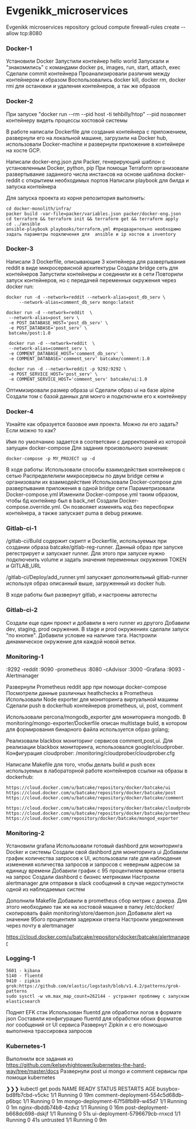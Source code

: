 # Evgenikk_microservices
Evgenikk microservices repository
 gcloud compute firewall-rules create <name> --allow tcp:8080


### Docker-1
Установили Docker
Запустили контейнер hello world
Запускали и "знакомились" с командами docker ps,  images,  run, start, attach, exec
Сделали commit контейнера
Проанализировали различия между контейнером и образом
Воспользовались docker kill, docker rm, docker rmi для остановки и удаления контейнеров, а так же образов

### Docker-2
При запуске "docker run --rm --pid host -ti tehbilly/htop" --pid позволяет контейнеру видеть процессы хостовой системы

В работе написали Dockerfile  для создания контейнера с приложением, развернули его на локальной машине, загрузили на Docker hub, использовали Docker-machine и развернули приложение в контейнере на хосте GCP.

Написали docker-eng.json для Packer, генерирующий шаблон с установленным Docker, python, pip
При помощи Terraform организовали развертывание заданного числа инстансов на основе шаблона docker-reddit с открытием необходимых портов
Написали playbook для билда и запуска контейнера

Для запуска проекта из корня репозитория выполнить:
```
cd docker-monolith/infra/
packer build -var-file=packer/variables.json packer/docker-eng.json 
cd terraform && terraform init && terraform get && terraform apply  
cd ../ansible 
ansible-playbook playbooks/terraform.yml #предварительно необходимо задать параметры подключения для  ansible и ip хостов в inventory
```

### Docker-3
Написали 3 Dockerfile, описывающие 3 контейнера для развертывания reddit в виде микросервисной архитектуры
Создали bridge сеть для контейнеров
Запустили контейнеры и соединили их в сети
Повторили запуск контейнеров, но с передачей переменных окружения через docker run:
```
docker run -d --network=reddit --network-alias=post_db_serv \
     --network-alias=comment_db_serv mongo:latest

docker run -d --network=reddit  \
 --network-alias=post_serv \
 -e POST_DATABASE_HOST='post_db_serv' \
 -e POST_DATABASE='post_serv' \
 batcake/post:1.0

 docker run -d --network=reddit  \
 --network-alias=comment_serv \
 -e COMMENT_DATABASE_HOST='comment_db_serv' \
 -e COMMENT_DATABASE='comment_serv' batcake/comment:1.0

 docker run -d --network=reddit -p 9292:9292 \
 -e POST_SERVICE_HOST='post_serv' \
 -e COMMENT_SERVICE_HOST='comment_serv' batcake/ui:1.0
 ```
Оптимизировали размер образа ui
Сделали образ ui на базе alpine
Создали том с базой данных для монго и подключили его к контейнеру

### Docker-4

Узнайте как образуется базовое имя проекта. Можно
ли его задать? Если можно то как?

Имя по умолчанию задается в соответсвии с дирректорией из которой запущен docker-compose
Для задания произвольного значения:
```
docker-compose -p MY_PROJECT up -d
```

В ходе работы:
Использовали способы взаимодействия контейнеров с сетью
Распределелили микросервисы по двум bridge сетям и организовали их взаимодействие
Использовали Docker-compose  для развертывания приложения в одной bridge сети
Параметризовали Docker-compose.yml 
Изменили Docker-compose.yml таким образом, чтобы бд контейнер был  в back_net
Создали  Docker-compose.override.yml. Он позволяет изменять код без пересборки контейнера, а также запускает puma в debug режиме.

### Gitlab-ci-1
/gitlab-ci/Build содержит скрипт и Dockerfile, используемых при создании образа batcake/gitlab-reg-runner. Данный образ при запуске регестрирует и запускает runner. Для этого при запуске нужно подключеить volume и задать значения переменных окружения TOKEN и GITLAB_URL

/gitlab-ci/Deploy/add_runner.yml запускает дополнительный gitlab-runner используя образ описанный выше, загруженный из docker hub.

В ходе работы был развернут gitlab, и настроены автотесты

### Gitlab-ci-2
Создали еще один проект и добавили в него runner из другого
Добавили dev, staging, prod  окружения. 
В stage и prod  окружениях сделали запуск "по кнопке". Добавили условие на наличие тэга.
Настроили динамическое окружение для каждой новой ветки.

### Monitoring-1
:9292 -reddit
:9090 -prometheus
:8080 -cAdvisor
:3000 -Grafana
:9093 -Alertmanager

Развернули Prometheus reddit app при помощи docker-compose
Посмотрели данные различных heathchecks в Prometheus
Использовали Node exporter для мониторинга виртуальной машины
Сделали push в dockerhub контейнеров prometheus, ui, post, comment

Использовали percona/mongodb_exporter для мониторинга mongodb. В monitoring/mongo-exporter/Dockerfile описан multistage build, в котором для формирования бинарного файла используется образ golang;

Реализовали blackbox мониторинг сервисов comment,post,ui. Для реализации blackbox мониторинга, использовался google/cloudprober. Конфигурация cloudprober: /monitoring/cloudprober/cloudprober.cfg

Написали Makefile для того, чтобы делать build и push всех используемых в лабораторной работе контейнеров
ссылки на образы в dockerhub:
```
https://cloud.docker.com/u/batcake/repository/docker/batcake/ui
https://cloud.docker.com/u/batcake/repository/docker/batcake/post
https://cloud.docker.com/u/batcake/repository/docker/batcake/comment

https://cloud.docker.com/u/batcake/repository/docker/batcake/cloudprober
https://cloud.docker.com/u/batcake/repository/docker/batcake/prometheus
https://cloud.docker.com/repository/docker/batcake/mongod_exporter
```
### Monitoring-2
Установили grafana
Использовали готовый dashbord для мониторинга Docker и системы
Создали свой dashbord для мониторинга  ui
Добавили график количества запросов к UI, использовали rate для наблюдения изменения количества запросов и запросов с неверным адресом за единицу времени
Добавили график с 95 процентилем времени ответа на запрос
Создали dashbord с бизнес метриками
Настроили alertmanager для отправки в slack сообщений в случае недоступности одной из наблюдаемых систем

Дополнили Makefile
Добавили в prometheus сбор метрик с докера. Для этого необходимо так же на хостовой машине в папку /etc/docker/ скопировать файл monitoring/store/daemon.json
Добавили  alert на значение 95ого процентиля задержки ответа
Настроили уведомления через почту в alertmanager

https://cloud.docker.com/u/batcake/repository/docker/batcake/alertmanager

### Logging-1
```
5601 - kibana
5140 - fluentd
9410 - zipkin
grok:https://github.com/elastic/logstash/blob/v1.4.2/patterns/grok-patterns
sudo sysctl -w vm.max_map_count=262144 - устраняет проблему с запуском elasticsearch
```

Поднят EFK стэк
Использован fluentd для обработки логов в формате json
Составили конфигурацию fluentd для обработки обоих форматов лог сообщений от UI сервиса
Развернут Zipkin и с его помощью выполнена трассировка запросов

### Kubernetes-1

Выполнили все задания из https://github.com/kelseyhightower/kubernetes-the-hard-way/tree/master/docs
Развернули post ui mongo и comment сервисы при помощи kubernetes

❯❯❯ kubectl get pods
NAME                                  READY     STATUS    RESTARTS   AGE
busybox-bd8fb7cbd-v5ckc               1/1       Running   0          19m
comment-deployment-554c5d68db-p6bqc   1/1       Running   0          1m
mongo-deployment-67f58fb89-w45d7      1/1       Running   0          1m
nginx-dbddb74b8-4zdvz                 1/1       Running   0          16m
post-deployment-b668dc698-dskjf       1/1       Running   0          51s
ui-deployment-5796679cb-rnxcd         1/1       Running   0          41s
untrusted                             1/1       Running   0          9m



